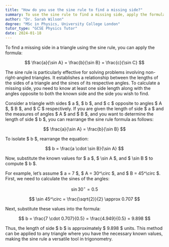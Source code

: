 ```yaml
---
title: "How do you use the sine rule to find a missing side?"
summary: To use the sine rule to find a missing side, apply the formula; $ \frac{a}{\sin A} = \frac{b}{\sin B} = \frac{c}{\sin C} $.
author: "Dr. Sarah Wilson"
degree: "MSc in Physics, University College London"
tutor_type: "GCSE Physics Tutor"
date: 2024-01-18
---
```


To find a missing side in a triangle using the sine rule, you can apply the formula:

$$
\frac{a}{\sin A} = \frac{b}{\sin B} = \frac{c}{\sin C}
$$

The sine rule is particularly effective for solving problems involving non-right-angled triangles. It establishes a relationship between the lengths of the sides of a triangle and the sines of its respective angles. To calculate a missing side, you need to know at least one side length along with the angles opposite to both the known side and the side you wish to find.

Consider a triangle with sides $ a $, $ b $, and $ c $ opposite to angles $ A $, $ B $, and $ C $ respectively. If you are given the length of side $ a $ and the measures of angles $ A $ and $ B $, and you want to determine the length of side $ b $, you can rearrange the sine rule formula as follows:

$$
\frac{a}{\sin A} = \frac{b}{\sin B}
$$

To isolate $ b $, rearrange the equation:

$$
b = \frac{a \cdot \sin B}{\sin A}
$$

Now, substitute the known values for $ a $, $ \sin A $, and $ \sin B $ to compute $ b $.

For example, let’s assume $ a = 7 $, $ A = 30^\circ $, and $ B = 45^\circ $. First, we need to calculate the sines of the angles:

$$
\sin 30^\circ = 0.5
$$

$$
\sin 45^\circ = \frac{\sqrt{2}}{2} \approx 0.707
$$

Next, substitute these values into the formula:

$$
b = \frac{7 \cdot 0.707}{0.5} = \frac{4.949}{0.5} = 9.898
$$

Thus, the length of side $ b $ is approximately $ 9.898 $ units. This method can be applied to any triangle where you have the necessary known values, making the sine rule a versatile tool in trigonometry.
    